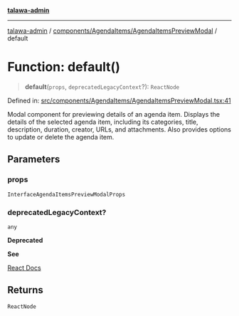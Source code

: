 [**talawa-admin**](../../../../README.md)

***

[talawa-admin](../../../../modules.md) / [components/AgendaItems/AgendaItemsPreviewModal](../README.md) / default

# Function: default()

> **default**(`props`, `deprecatedLegacyContext`?): `ReactNode`

Defined in: [src/components/AgendaItems/AgendaItemsPreviewModal.tsx:41](https://github.com/bint-Eve/talawa-admin/blob/16ddeb98e6868a55bca282e700a8f4212d222c01/src/components/AgendaItems/AgendaItemsPreviewModal.tsx#L41)

Modal component for previewing details of an agenda item.
Displays the details of the selected agenda item, including its categories, title, description, duration, creator, URLs, and attachments.
Also provides options to update or delete the agenda item.

## Parameters

### props

`InterfaceAgendaItemsPreviewModalProps`

### deprecatedLegacyContext?

`any`

**Deprecated**

**See**

[React Docs](https://legacy.reactjs.org/docs/legacy-context.html#referencing-context-in-lifecycle-methods)

## Returns

`ReactNode`
